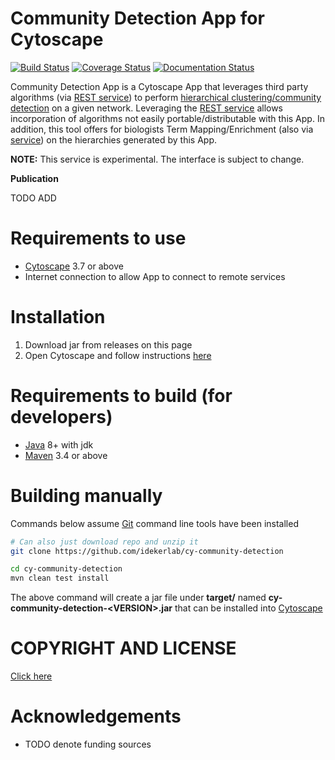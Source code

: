 [maven]: http://maven.apache.org/
[java]: https://www.oracle.com/java/index.html
[git]: https://git-scm.com/
[make]: https://www.gnu.org/software/make
[cytoscape]: https://cytoscape.org/
[directappinstall]: http://manual.cytoscape.org/en/stable/App_Manager.html#installing-apps
[cd]: https://en.wikipedia.org/wiki/Hierarchical_clustering_of_networks
[cdservice]: https://github.com/idekerlab/communitydetection-rest-server

Community Detection App for Cytoscape
=======================================

[![Build Status](https://travis-ci.org/cytoscape/cy-community-detection.svg?branch=master)](https://travis-ci.org/cytoscape/cy-community-detection) [![Coverage Status](https://coveralls.io/repos/github/cytoscape/cy-community-detection/badge.svg?branch=master)](https://coveralls.io/github/cytoscape/cy-community-detection?branch=master)
[![Documentation Status](https://readthedocs.org/projects/cdaps/badge/?version=latest&token=d51549910b0a9d03167cce98f0f550cbacc48ec26e849a72a75a36c1cb474847)](https://cdaps.readthedocs.io/en/latest/?badge=latest)


Community Detection App is a Cytoscape App that leverages third party algorithms (via [REST service][cdservice])
to perform [hierarchical clustering/community detection][cd] on a given network. Leveraging
the [REST service][cdservice] allows incorporation of algorithms not easily portable/distributable
with this App. In addition, this tool offers for biologists Term Mapping/Enrichment (also via [service][cdservice]) on the
hierarchies generated by this App.

**NOTE:** This service is experimental. The interface is subject to change.

**Publication**

TODO ADD

Requirements to use
=====================

* [Cytoscape][cytoscape] 3.7 or above
* Internet connection to allow App to connect to remote services



Installation
==============

1. Download jar from releases on this page
1. Open Cytoscape and follow instructions [here][directappinstall]


Requirements to build (for developers)
========================================

* [Java][java] 8+ with jdk
* [Maven][maven] 3.4 or above


Building manually
====================

Commands below assume [Git][git] command line tools have been installed

```Bash
# Can also just download repo and unzip it
git clone https://github.com/idekerlab/cy-community-detection

cd cy-community-detection
mvn clean test install
```

The above command will create a jar file under **target/** named
**cy-community-detection-\<VERSION\>.jar** that can be installed
into [Cytoscape][cytoscape]

COPYRIGHT AND LICENSE
========================

[Click here](LICENSE)

Acknowledgements
=================

* TODO denote funding sources
